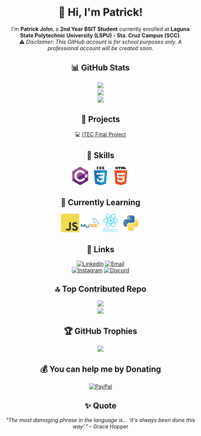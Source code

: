 <div align="center">

# 👋 Hi, I'm Patrick!
I'm **Patrick John**, a **2nd Year BSIT Student** currently enrolled at **Laguna State Polytechnic University (LSPU) - Sta. Cruz Campus (SCC)**.  
⚠️ *Disclaimer: This GitHub account is for school purposes only. A professional account will be created soon.*

<h2>📊 GitHub Stats</h2>

![](https://github-readme-stats.vercel.app/api?username=Snowden199x&theme=dark&hide_border=false&include_all_commits=false&count_private=false)  
![](https://nirzak-streak-stats.vercel.app/?user=Snowden199x&theme=dark&hide_border=false)  
![](https://github-readme-stats.vercel.app/api/top-langs/?username=Snowden199x&theme=dark&hide_border=false&include_all_commits=false&count_private=false&layout=compact)

<h2>📂 Projects</h2>

💻 [ITEC Final Project](https://github.com/ZieksQ/ITEC_FinalProject)  

<h2>🎯 Skills</h2>

<p align="center">
  <img src="https://raw.githubusercontent.com/devicons/devicon/master/icons/csharp/csharp-original.svg" width="50"/>
  <img src="https://raw.githubusercontent.com/devicons/devicon/master/icons/css3/css3-original-wordmark.svg" width="50"/>
  <img src="https://raw.githubusercontent.com/devicons/devicon/master/icons/html5/html5-original-wordmark.svg" width="50"/>
</p>

<h2>🌱 Currently Learning</h2>

<p align="center">
  <img src="https://raw.githubusercontent.com/devicons/devicon/master/icons/javascript/javascript-original.svg" width="50"/>
  <img src="https://raw.githubusercontent.com/devicons/devicon/master/icons/mysql/mysql-original-wordmark.svg" width="50"/>
  <img src="https://raw.githubusercontent.com/devicons/devicon/master/icons/react/react-original-wordmark.svg" width="50"/>
  <img src="https://raw.githubusercontent.com/devicons/devicon/master/icons/python/python-original.svg" width="50"/>
</p>

<h2>🔗 Links</h2>

[![LinkedIn](https://img.shields.io/badge/linkedin-0A66C2?style=for-the-badge&logo=linkedin&logoColor=white)](https://www.linkedin.com/in/goco-patrick-john-m-b736b8374/) 
[![Email](https://img.shields.io/badge/Email-D14836?style=for-the-badge&logo=gmail&logoColor=white)](mailto:goco.pj.bsinfotech@gmail.com)  
[![Instagram](https://img.shields.io/badge/Instagram-E4405F?style=for-the-badge&logo=instagram&logoColor=white)](https://www.instagram.com/p__scorp/) 
[![Discord](https://img.shields.io/badge/Discord-5865F2?style=for-the-badge&logo=discord&logoColor=white)](https://discord.com/users/zero_199x)

<h2>🔝 Top Contributed Repo</h2>

![](https://github-contributor-stats.vercel.app/api?username=Snowden199x&limit=5&theme=dark&combine_all_yearly_contributions=true)  
[![](https://visitcount.itsvg.in/api?id=Snowden199x&icon=1&color=3)](https://visitcount.itsvg.in)

<h2>🏆 GitHub Trophies</h2>

![](https://github-profile-trophy.vercel.app/?username=Snowden199x&theme=radical&no-frame=false&no-bg=true&margin-w=4)

<h2>💰 You can help me by Donating</h2>

[![PayPal](https://img.shields.io/badge/PayPal-00457C?style=for-the-badge&logo=paypal&logoColor=white)](https://paypal.me/goconatics1030)

<h2>✨ Quote</h2>

*"The most damaging phrase in the language is... 'it's always been done this way'."* – Grace Hopper  

</div>
